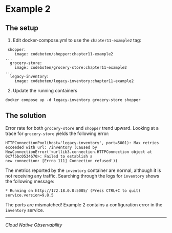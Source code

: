 # Example 2

## The setup

1. Edit docker-compose.yml to use the `chapter11-example2` tag:

```
 shopper:
    image: codeboten/shopper:chapter11-example2
...
  grocery-store:
    image: codeboten/grocery-store:chapter11-example2
...
  legacy-inventory:
    image: codeboten/legacy-inventory:chapter11-example2
```

2. Update the running containers

```
docker compose up -d legacy-inventory grocery-store shopper
```

## The solution

Error rate for both `grocery-store` and `shopper` trend upward. Looking at a trace for `grocery-store` yields the following error:

```
HTTPConnectionPool(host='legacy-inventory', port=5001): Max retries exceeded with url: /inventory (Caused by
NewConnectionError('<urllib3.connection.HTTPConnection object at 0x7f5bc0534670>: Failed to establish a
new connection: [Errno 111] Connection refused'))
```

The metrics reported by the `inventory` container are normal, although it is not receiving any traffic. Searching through the logs for `inventory` shows the following message:

```
* Running on http://172.18.0.8:5005/ (Press CTRL+C to quit) service.version=9.8.5
```

The ports are mismatched! Example 2 contains a configuration error in the `inventory` service.

---

_Cloud Native Observability_
